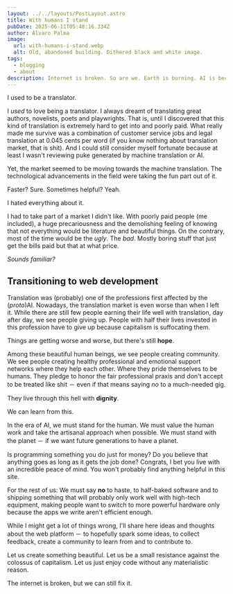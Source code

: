 ```yaml
---
layout: ../../layouts/PostLayout.astro
title: With humans I stand
pubDate: 2025-06-11T05:48:16.334Z
author: Álvaro Palma
image:
  url: with-humans-i-stand.webp
  alt: Old, abandoned building. Dithered black and white image.
tags:
  - blogging
  - about
description: Internet is broken. So are we. Earth is burning. AI is becoming the new way, and value is only synonym of fast. Stop the machinery. I need to get out.
---
```


I used to be a translator.

I *used* to love being a translator. I always dreamt of translating great authors, novelists, poets and playwrights. That is, until I discovered that this kind of translation is extremely hard to get into and poorly paid. What really made me survive was a combination of customer service jobs and legal translation at 0.045 cents per word (if you know nothing about translation market, that is shit). And I could still consider myself fortunate because at least I wasn't reviewing puke generated by machine translation or AI.

Yet, the market seemed to be moving towards the machine translation. The technological advancements in the field were taking the fun part out of it.

Faster? Sure. Sometimes helpful? Yeah.

I hated everything about it.

I had to take part of a market I didn't like. With poorly paid people (me included), a huge precariousness and the demolishing feeling of knowing that not everything would be literature and beautiful things. On the contrary, most of the time would be the *ugly*. The *bad*. Mostly boring stuff that just get the bills paid but that at what price.

*Sounds familiar?*

## Transitioning to web development

Translation was (probably) one of the professions first affected by the (*proto*)AI. Nowadays, the translation market is even worse than when I left it. While there are still few people earning their life well with translation, day after day, we see people giving up. People with half their lives invested in this profession have to give up because capitalism is suffocating them.

Things are getting worse and worse, but there's still **hope**.

Among these beautiful human beings, we see people creating community. We see people creating healthy professional and emotional support networks where they help each other. Where they pride themselves to be humans. They pledge to honor the fair professional praxis and don't accept to be treated like shit － even if that means saying *no* to a much-needed gig.

They live through this hell with **dignity**.

We can learn from this.

In the era of AI, we must stand for the human. We must value the human work and take the artisanal approach when possible. We must stand with the planet － if we want future generations to have a planet.

Is programming something you do just for money? Do you believe that anything goes as long as it gets the job done? Congrats, I bet you live with an incredible peace of mind. You won't probably find anything helpful in this site.

For the rest of us: We must say **no** to haste, to half-baked software and to shipping something that will probably only work well with high-tech equipment, making people want to switch to more powerful hardware only because the apps we write aren't efficient enough.

While I might get a lot of things wrong, I'll share here ideas and thoughts about the web platform － to hopefully spark some ideas, to collect feedback, create a community to learn from and to contribute to.

Let us create something beautiful. Let us be a small resistance against the colossus of capitalism. Let us just enjoy code without any materialistic reason.

The internet is broken, but we can still fix it.